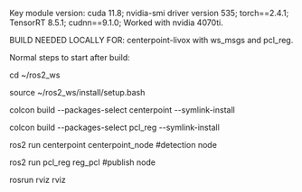 Key module version:
cuda 11.8;
nvidia-smi driver version 535;
torch==2.4.1;
TensorRT 8.5.1;
cudnn==9.1.0;
Worked with nvidia 4070ti.


BUILD NEEDED LOCALLY FOR: centerpoint-livox with ws_msgs and pcl_reg.





Normal steps to start after build:

cd ~/ros2_ws

source ~/ros2_ws/install/setup.bash

colcon build --packages-select centerpoint --symlink-install

colcon build --packages-select pcl_reg --symlink-install

ros2 run centerpoint centerpoint_node #detection node

ros2 run pcl_reg reg_pcl #publish node

rosrun rviz rviz
